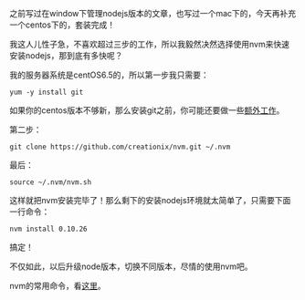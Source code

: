 之前写过在window下管理nodejs版本的文章，也写过一个mac下的，今天再补充一个centos下的，套装完成！

我这人儿性子急，不喜欢超过三步的工作，所以我毅然决然选择使用nvm来快速安装nodejs，那到底有多快呢？

我的服务器系统是centOS6.5的，所以第一步我只需要：

	yum -y install git

如果你的centos版本不够新，那么安装git之前，你可能还要做一些[额外工作](http://m114.org/installing-git-on-centos/)。

第二步：

	git clone https://github.com/creationix/nvm.git ~/.nvm

最后：

	source ~/.nvm/nvm.sh

这样就把nvm安装完毕了！那么剩下的安装nodejs环境就太简单了，只需要下面一行命令：

	nvm install 0.10.26

搞定！

不仅如此，以后升级node版本，切换不同版本，尽情的使用nvm吧。

nvm的常用命令，看[这里](https://github.com/creationix/nvm)。